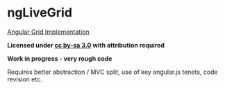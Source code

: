 ngLiveGrid
==========

[Angular Grid Implementation](http://jsfiddle.net/swfour/Mj6uY/27/)

**Licensed under [cc by-sa 3.0](http://creativecommons.org/licenses/by-sa/3.0/) with attribution required**

**Work in progress - very rough code**


Requires better abstraction / MVC split, use of key angular.js tenets, code revision etc.
